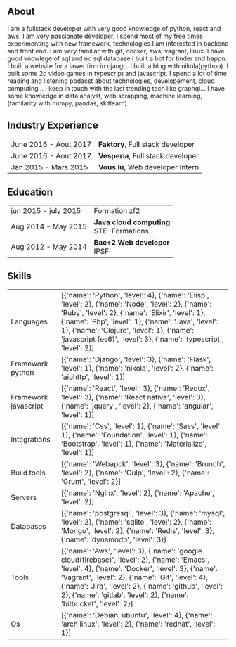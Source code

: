 ## <i class="fa fa-chevron-right"></i> About
 I am a fullstack developer with very good knowledge of python, react and aws. I am very passionate developer, I spend most of my free times experimenting with new framework, technologies I am interested in backend and front end. I am very familiar with git, docker, aws, vagrant, linux. I have good knowlege of sql and no sql database
I built a bot for tinder and happn. I built a website for a lawer firm in django. I built a blog with nikola(python). I built some 2d video games in typescript and javascript.
I spend a lot of time reading and listening podacst about technologies, developement, cloud computing... I keep in touch with the last trending tech like graphql... I have some knowledge in data analyst, web scrapping, machine learning, (familarity with numpy, pandas, skitlearn).


## <i class="fa fa-chevron-right"></i> Industry Experience
<table class="table table-hover">
<tr>
  <td class='col-md-3'>June 2016 - Aout 2017</td>
  <td><strong>Faktory</strong>, Full stack developer</td>
</tr>
<tr>
</tr>
<tr>
  <td class='col-md-3'>June 2016 - Aout 2017</td>
  <td><strong>Vesperia</strong>, Full stack developer</td>
</tr>
<tr>
</tr>
<tr>
  <td class='col-md-3'>Jan 2015 - Mars 2015</td>
  <td><strong>Vous.lu</strong>, Web developer Intern</td>
</tr>
<tr>
</tr>
</table>


## <i class="fa fa-chevron-right"></i> Education

<table class="table table-hover">
  <tr>
    <td class="col-md-3">jun 2015 - july 2015</td>
    <td>
      Formation zf2
    </td>
  </tr>
  <tr>
    <td class="col-md-3">Aug 2014 - May 2015</td>
    <td>
        <strong>Java cloud computing</strong>
        <br>
      STE-Formations
    </td>
  </tr>
  <tr>
    <td class="col-md-3">Aug 2012 - May 2014</td>
    <td>
        <strong>Bac+2 Web developer</strong>
        <br>
      IPSF
    </td>
  </tr>
</table>


## <i class="fa fa-chevron-right"></i> Skills
<table class="table table-hover">
<tr>
  <td class='col-md-2'>Languages</td>
  <td markdown="1">
[{'name': 'Python', 'level': 4}, {'name': 'Elisp', 'level': 2}, {'name': 'Node', 'level': 2}, {'name': 'Ruby', 'level': 2}, {'name': 'Elixir', 'level': 1}, {'name': 'Php', 'level': 1}, {'name': 'Java', 'level': 1}, {'name': 'Clojure', 'level': 1}, {'name': 'javascript (es6)', 'level': 3}, {'name': 'typescript', 'level': 2}]
  </td>
</tr>
<tr>
  <td class='col-md-2'>Framework python</td>
  <td markdown="1">
[{'name': 'Django', 'level': 3}, {'name': 'Flask', 'level': 1}, {'name': 'nikola', 'level': 2}, {'name': 'aiohttp', 'level': 1}]
  </td>
</tr>
<tr>
  <td class='col-md-2'>Framework javascript</td>
  <td markdown="1">
[{'name': 'React', 'level': 3}, {'name': 'Redux', 'level': 3}, {'name': 'React native', 'level': 3}, {'name': 'jquery', 'level': 2}, {'name': 'angular', 'level': 1}]
  </td>
</tr>
<tr>
  <td class='col-md-2'>Integrations</td>
  <td markdown="1">
[{'name': 'Css', 'level': 1}, {'name': 'Sass', 'level': 1}, {'name': 'Foundation', 'level': 1}, {'name': 'Bootstrap', 'level': 1}, {'name': 'Materialize', 'level': 1}]
  </td>
</tr>
<tr>
  <td class='col-md-2'>Build tools</td>
  <td markdown="1">
[{'name': 'Webapck', 'level': 3}, {'name': 'Brunch', 'level': 2}, {'name': 'Gulp', 'level': 2}, {'name': 'Grunt', 'level': 2}]
  </td>
</tr>
<tr>
  <td class='col-md-2'>Servers</td>
  <td markdown="1">
[{'name': 'Nginx', 'level': 2}, {'name': 'Apache', 'level': 2}]
  </td>
</tr>
<tr>
  <td class='col-md-2'>Databases</td>
  <td markdown="1">
[{'name': 'postgresql', 'level': 3}, {'name': 'mysql', 'level': 2}, {'name': 'sqlite', 'level': 2}, {'name': 'Mongo', 'level': 2}, {'name': 'Redis', 'level': 3}, {'name': 'dynamodb', 'level': 3}]
  </td>
</tr>
<tr>
  <td class='col-md-2'>Tools</td>
  <td markdown="1">
[{'name': 'Aws', 'level': 3}, {'name': 'google cloud(firebase)', 'level': 2}, {'name': 'Emacs', 'level': 4}, {'name': 'Docker', 'level': 3}, {'name': 'Vagrant', 'level': 2}, {'name': 'Git', 'level': 4}, {'name': 'Jira', 'level': 2}, {'name': 'github', 'level': 2}, {'name': 'gitlab', 'level': 2}, {'name': 'bitbucket', 'level': 2}]
  </td>
</tr>
<tr>
  <td class='col-md-2'>Os</td>
  <td markdown="1">
[{'name': 'Debian, ubuntu', 'level': 4}, {'name': 'arch linux', 'level': 2}, {'name': 'redhat', 'level': 1}]
  </td>
</tr>
</table>
